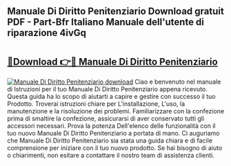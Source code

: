 ## Manuale Di Diritto Penitenziario Download gratuit PDF - Part-Bfr Italiano Manuale dell'utente di riparazione 4ivGq

# <h2><a href="http://dfcz9fg.blite.top/?on=Manuale+Di+Diritto+Penitenziario">🔗Download 👉🔴 Manuale Di Diritto Penitenziario</a></h2>

[![Manuale Di Diritto Penitenziario download](https://i.imgur.com/lujVjoI.png)](http://dfcz9fg.blite.top/?on=Manuale+Di+Diritto+Penitenziario)
Ciao e benvenuto nel manuale di Istruzioni per il tuo Manuale Di Diritto Penitenziario appena ricevuto. Questa guida ha lo scopo di aiutarti a capire e gestire con successo il tuo Prodotto. Troverai istruzioni chiare per L'installazione, L'uso, la manutenzione e la risoluzione dei problemi. Familiarizzare con la confezione prima di smaltire la confezione, assicurarsi di aver conservato tutti gli accessori necessari. Prova la potenza Dell'elenco delle funzionalità con il tuo nuovo Manuale Di Diritto Penitenziario a portata di mano. Ci auguriamo che Manuale Di Diritto Penitenziario sia stata una guida chiara e di facile comprensione per iniziare con il tuo nuovo prodotto. Se hai bisogno di aiuto o chiarimenti, non esitare a contattare il nostro team di assistenza clienti.
